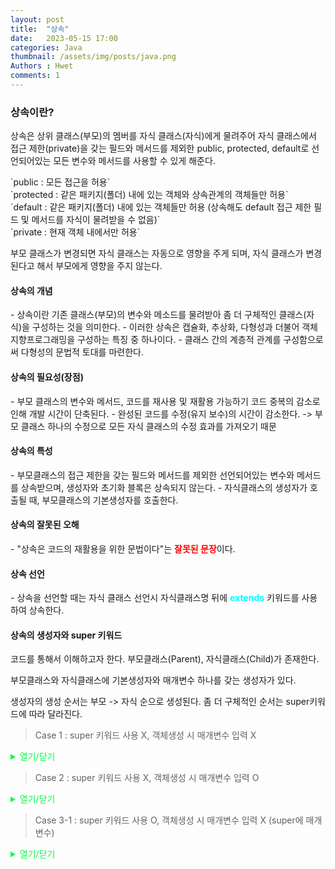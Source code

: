 ```yaml
---
layout: post
title:  "상속"
date:   2023-05-15 17:00
categories: Java
thumbnail: /assets/img/posts/java.png
Authors : Hwet
comments: 1
---
```


<h3>상속이란?</h3>
<p>상속은 상위 클래스(부모)의 멤버를 자식 클래스(자식)에게 물려주어 자식 클래스에서 접근 제한(private)을 갖는 
필드와 메서드를 제외한 public, protected, default로 선언되어있는 모든 변수와 메서드를 사용할 수 있게 해준다.</p>
`public : 모든 접근을 허용`<br>
`protected : 같은 패키지(폴더) 내에 있는 객체와 상속관계의 객체들만 허용`<br>
`default : 같은 패키지(폴더) 내에 있는 객체들만 허용 (상속해도 default 접근 제한 필드 및 메서드를 자식이 물려받을 수 없음)`<br>
`private : 현재 객체 내에서만 허용`

<p>부모 클래스가 변경되면 자식 클래스는 자동으로 영향을 주게 되며, 자식 클래스가 변경된다고 해서 부모에게 영향을 주지 않는다.</p>

<h4>상속의 개념</h4>
- 상속이란 기존 클래스(부모)의 변수와 메소드를 물려받아 좀 더 구체적인 클래스(자식)을 구성하는 것을 의미한다.
- 이러한 상속은 캡슐화, 추상화, 다형성과 더불어 객체지향프로그래밍을 구성하는 특징 중 하나이다.
- 클래스 간의 계층적 관계를 구성함으로써 다형성의 문법적 토대를 마련한다.

<h4>상속의 필요성(장점)</h4>
- 부모 클래스의 변수와 메서드, 코드를 재사용 및 재활용 가능하기 코드 중복의 감소로 인해 개발 시간이 단축된다.
- 완성된 코드를 수정(유지 보수)의 시간이 감소한다. -> 부모 클래스 하나의 수정으로 모든 자식 클래스의 수정 효과를 가져오기 때문

<h4>상속의 특성</h4>
- 부모클래스의 접근 제한을 갖는 필드와 메서드를 제외한 선언되어있는 변수와 메서드를 상속받으며, 생성자와 초기화 블록은 상속되지 않는다.
- 자식클래스의 생성자가 호출될 때, 부모클래스의 기본생성자를 호출한다.


<h4>상속의 잘못된 오해</h4>
- "상속은 코드의 재활용을 위한 문법이다"는 <strong style="color:red">잘못된 문장</strong>이다.

<h4>상속 선언</h4>
- 상속을 선언할 때는 자식 클래스 선언시 자식클래스명 뒤에 <strong style="color:#00FFFF">extends</strong> 키워드를 사용하여 상속한다. 

<h4>상속의 생성자와 super 키워드</h4>
<p>코드를 통해서 이해하고자 한다. 부모클래스(Parent), 자식클래스(Child)가 존재한다.</p>
<p>부모클래스와 자식클래스에 기본생성자와 매개변수 하나를 갖는 생성자가 있다.</p>
<p>생성자의 생성 순서는 부모 -> 자식 순으로 생성된다. 좀 더 구체적인 순서는 super키워드에 따라 달라진다.</p>

> Case 1 : super 키워드 사용 X, 객체생성 시 매개변수 입력 X
<p><details>
<summary style="color:#00FF40;">열기/닫기</summary>

{% highlight java %}
// 부모 클래스 
public class Parent {
	public String nation;
	
	public Parent() {		// 기본생성자
		this("나라"); // 부모 생성자중 String 매개변수 하나의 생성자를 불러온다 (존재한다는 가정하에 -> 없으면 에러)
		System.out.println("부모 기본생성자");
	}
	
	public Parent(String nation) {
		this.nation = nation;
		System.out.println("부모 매개변수 : " + nation);
	}
}

// 자식 클래스
public class Child extends Parent{
    public String name;

    public Child() {
        this("이름"); // 자식 생성자중 String 매개변수 하나의 생성자를 불러온다 (존재한다는 가정하에 -> 없으면 에러)
        // nation = "생성";     // 에러 X -> 부모 생성자를 먼저 불러왔기 때문에 부모 클래스의 객체 사용가능 
        System.out.println("자식 기본생성자");
    }

    public Child(String name) {
        this.name = name;
        System.out.println("자식 매개변수 : " + name);
    }

    public static void main(String[] args) {
        Child child = new Child();
        // System.out.println(child.nation);    // "생성"이 출력됨
    }
}
{% endhighlight %}
<blockquote class="q-card q-card-color"> 출력 결과
<div class="content">
부모 매개변수 : 나라<br>
부모 기본생성자<br>
자식 매개변수 : 이름<br>
자식 기본생성자</div>
</blockquote>

<h5>생성자의 생성완료 순서 </h5>
<p><strong style="color:#00FFFF">부모매개변수 -> 부모기본 -> 자식매개변수 -> 자식기본</strong> 순으로 생성자의 생성이 완료된다. </p>
<h5>흐름도(Debug로 체크)</h5>
<p>Child child = new Child() => (자식) 기본생성자 실행 => (자식) this키워드로 매개변수생성자 실행 => (자식) 매개변수생성자에서 자동생성된(생략되어있는) 부모의 기본생성자 코드 
=> (부모) 기본생성자 실행 => (부모) 기본생성자 this 키워드 => (부모) 매개변수생성자 전체실행(코드종료) => (부모) 기본생성자 출력코드 (코드종료)=> (자식) 매개변수생성자 실행코드(코드종료) 
=> (자식) 기본생성자 출력코드</p>

</details></p>

> Case 2 : super 키워드 사용 X, 객체생성 시 매개변수 입력 O
<p><details>
<summary style="color:#00FF40;">열기/닫기</summary>

{% highlight java %}
// 부모 클래스 
public class Parent {
	public String nation;
	
	public Parent() {		// 기본생성자
		this("나라"); // 부모 생성자중 String 매개변수 하나의 생성자를 불러온다 (존재한다는 가정하에 -> 없으면 에러)
		System.out.println("부모 기본생성자");
	}
	
	public Parent(String nation) {
		this.nation = nation;
		System.out.println("부모 매개변수 : " + nation);
	}
}

// 자식 클래스
public class Child extends Parent{
    public String name;

    public Child() {
        this("이름"); // 자식 생성자중 String 매개변수 하나의 생성자를 불러온다 (존재한다는 가정하에 -> 없으면 에러)
        System.out.println("자식 기본생성자");
    }

    public Child(String name) {
        this.name = name;
        System.out.println("자식 매개변수 : " + name);
    }

    public static void main(String[] args) {
        Child child = new Child("변수");
    }
}
{% endhighlight %}

<h5>생성자의 생성완료 순서 </h5>
<p><strong style="color:#00FFFF">부모매개변수 -> 부모기본 -> 자식매개변수</strong> 순으로 생성자의 생성이 완료된다. </p>
<h5>흐름도</h5>
<p>Debug모드로 직접 해보자</p>

</details></p>

> Case 3-1 : super 키워드 사용 O, 객체생성 시 매개변수 입력 X (super에 매개변수)
<p><details>
<summary style="color:#00FF40;">열기/닫기</summary>

{% highlight java %}
// 부모 클래스 
public class Parent {
	public String nation;
	
	public Parent() {		// 기본생성자
		this("나라"); // 부모 생성자중 String 매개변수 하나의 생성자를 불러온다 (존재한다는 가정하에 -> 없으면 에러)
		System.out.println("부모 기본생성자");
	}
	
	public Parent(String nation) {
		this.nation = nation;
		System.out.println("부모 매개변수 : " + nation);
	}
}

// 자식 클래스
public class Child extends Parent{
    public String name;

    public Child() {
        this("이름"); // 자식 생성자중 String 매개변수 하나의 생성자를 불러온다 (존재한다는 가정하에 -> 없으면 에러)
        System.out.println("자식 기본생성자");
    }

    public Child(String name) {
        super(name);
        this.name = name;
        System.out.println("자식 매개변수 : " + name);
    }

    public static void main(String[] args) {
        Child child = new Child();
    }
}
{% endhighlight %}

<h5>생성자의 생성완료 순서 </h5>
<p><strong style="color:#00FFFF">부모매개변수 -> 부모기본 -> 자식매개변수</strong> 순으로 생성자의 생성이 완료된다. </p>
<h5>흐름도</h5>
<p>Debug모드로 직접 해보자</p>

</details></p>